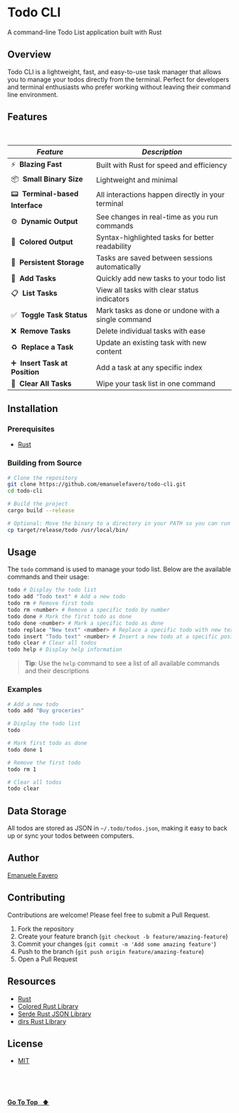 # Todo CLI

A command-line Todo List application built with Rust

## Overview

Todo CLI is a lightweight, fast, and easy-to-use task manager that allows you to manage your todos directly from the terminal. Perfect for developers and terminal enthusiasts who prefer working without leaving their command line environment.

## Features

&nbsp;

| _Feature_                             | _Description_                                      |
| ------------------------------------- | -------------------------------------------------- |
| ⚡ **&nbsp;Blazing Fast**             | Built with Rust for speed and efficiency           |
| 📦 **&nbsp;Small Binary Size**        | Lightweight and minimal                            |
| 📟 **&nbsp;Terminal-based Interface** | All interactions happen directly in your terminal  |
| ⚙️ **&nbsp;Dynamic Output**           | See changes in real-time as you run commands       |
| 🎨 **&nbsp;Colored Output**           | Syntax-highlighted tasks for better readability    |
| 💾 **&nbsp;Persistent Storage**       | Tasks are saved between sessions automatically     |
| 📝 **&nbsp;Add Tasks**                | Quickly add new tasks to your todo list            |
| 📋 **&nbsp;List Tasks**               | View all tasks with clear status indicators        |
| ✅ **&nbsp;Toggle Task Status**       | Mark tasks as done or undone with a single command |
| ❌ **&nbsp;Remove Tasks**             | Delete individual tasks with ease                  |
| ♻️ **&nbsp;Replace a Task**           | Update an existing task with new content           |
| ➕ **&nbsp;Insert Task at Position**  | Add a task at any specific index                   |
| 🧹 **&nbsp;Clear All Tasks**          | Wipe your task list in one command                 |

## Installation

### Prerequisites

- [Rust](https://www.rust-lang.org/tools/install)

### Building from Source

```bash
# Clone the repository
git clone https://github.com/emanuelefavero/todo-cli.git
cd todo-cli

# Build the project
cargo build --release

# Optional: Move the binary to a directory in your PATH so you can run it from anywhere
cp target/release/todo /usr/local/bin/
```

## Usage

The `todo` command is used to manage your todo list. Below are the available commands and their usage:

```bash
todo # Display the todo list
todo add "Todo text" # Add a new todo
todo rm # Remove first todo
todo rm <number> # Remove a specific todo by number
todo done # Mark the first todo as done
todo done <number> # Mark a specific todo as done
todo replace "New text" <number> # Replace a specific todo with new text
todo insert "Todo text" <number> # Insert a new todo at a specific position
todo clear # Clear all todos
todo help # Display help information
```

> **Tip**: Use the `help` command to see a list of all available commands and their descriptions

### Examples

```bash
# Add a new todo
todo add "Buy groceries"

# Display the todo list
todo

# Mark first todo as done
todo done 1

# Remove the first todo
todo rm 1

# Clear all todos
todo clear
```

## Data Storage

All todos are stored as JSON in `~/.todo/todos.json`, making it easy to back up or sync your todos between computers.

## Author

[Emanuele Favero](https://github.com/emanuelefavero)

## Contributing

Contributions are welcome! Please feel free to submit a Pull Request.

1. Fork the repository
2. Create your feature branch (`git checkout -b feature/amazing-feature`)
3. Commit your changes (`git commit -m 'Add some amazing feature'`)
4. Push to the branch (`git push origin feature/amazing-feature`)
5. Open a Pull Request

## Resources

- [Rust](https://www.rust-lang.org/)
- [Colored Rust Library](https://github.com/colored-rs/colored)
- [Serde Rust JSON Library](https://serde.rs/)
- [dirs Rust Library](https://crates.io/crates/dirs)

## License

- [MIT](LICENSE.md)

&nbsp;

&nbsp;

[**Go To Top &nbsp; ⬆️**](#todo-cli)
